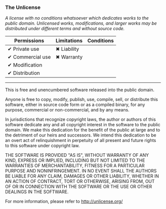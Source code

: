 ### The Unlicense

*A license with no conditions whatsoever which dedicates works to the public domain. Unlicensed works, modifications, and larger works may be distributed under different terms and without source code.*

| Permissions      | Limitations | Conditions |
| ---------------- | ----------- | ---------- |
| ✔ Private use    | ✖ Liability |            |
| ✔ Commercial use | ✖ Warranty  |            |
| ✔ Modification   |             |            |
| ✔ Distribution   |             |            |

---

This is free and unencumbered software released into the public domain.

Anyone is free to copy, modify, publish, use, compile, sell, or
distribute this software, either in source code form or as a compiled
binary, for any purpose, commercial or non-commercial, and by any
means.

In jurisdictions that recognize copyright laws, the author or authors
of this software dedicate any and all copyright interest in the
software to the public domain. We make this dedication for the benefit
of the public at large and to the detriment of our heirs and
successors. We intend this dedication to be an overt act of
relinquishment in perpetuity of all present and future rights to this
software under copyright law.

THE SOFTWARE IS PROVIDED "AS IS", WITHOUT WARRANTY OF ANY KIND,
EXPRESS OR IMPLIED, INCLUDING BUT NOT LIMITED TO THE WARRANTIES OF
MERCHANTABILITY, FITNESS FOR A PARTICULAR PURPOSE AND NONINFRINGEMENT.
IN NO EVENT SHALL THE AUTHORS BE LIABLE FOR ANY CLAIM, DAMAGES OR
OTHER LIABILITY, WHETHER IN AN ACTION OF CONTRACT, TORT OR OTHERWISE,
ARISING FROM, OUT OF OR IN CONNECTION WITH THE SOFTWARE OR THE USE OR
OTHER DEALINGS IN THE SOFTWARE.

For more information, please refer to <http://unlicense.org/>
